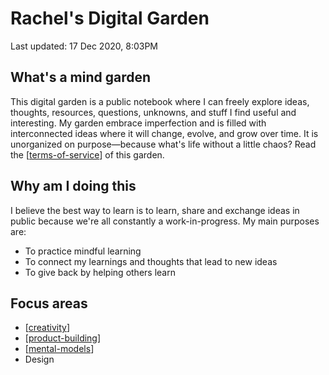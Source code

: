 # **Rachel's Digital Garden**

Last updated: 17 Dec 2020, 8:03PM

## What's a mind garden
This digital garden is a public notebook where I can freely explore ideas, thoughts, resources, questions, unknowns, and stuff I find useful and interesting. My garden embrace imperfection and is filled with interconnected ideas where it will change, evolve, and grow over time. It is unorganized on purpose—because what's life without a little chaos? Read the [[terms-of-service]] of this garden.

## Why am I doing this
I believe the best way to learn is to learn, share and exchange ideas in public because we're all constantly a work-in-progress. My main purposes are:
- To practice mindful learning
- To connect my learnings and thoughts that lead to new ideas
- To give back by helping others learn

## Focus areas
- [[creativity]]
- [[product-building]]
- [[mental-models]]
- Design


[//begin]: # "Autogenerated link references for markdown compatibility"
[terms-of-service]: terms-of-service "Digital Garden Terms of Service"
[creativity]: creativity "Creativity"
[product-building]: product-building "Product Building"
[mental-models]: mental-models "Mental Models"
[//end]: # "Autogenerated link references"
